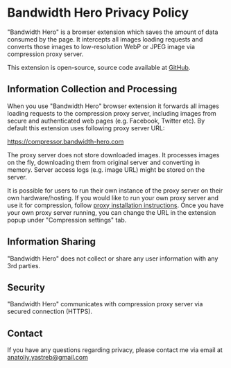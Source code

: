 # Bandwidth Hero Privacy Policy

"Bandwidth Hero" is a browser extension which saves the amount of data consumed by the page.
It intercepts all images loading requests and converts those images to
low-resolution WebP or JPEG image via compression proxy server.

This extension is open-source, source code available at [GitHub](https://github.com/ayastreb/bandwidth-hero).

## Information Collection and Processing

When you use "Bandwidth Hero" browser extension it forwards all images loading
requests to the compression proxy server, including images from secure and
authenticated web pages (e.g. Facebook, Twitter etc).
By default this extension uses following proxy server URL:

https://compressor.bandwidth-hero.com

The proxy server does not store downloaded images.
It processes images on the fly, downloading them from original server and converting in memory.
Server access logs (e.g. image URL) might be stored on the server.

It is possible for users to run their own instance of the proxy server on their own hardware/hosting.
If you would like to run your own proxy server and use it for compression,
follow [proxy installation instructions](https://github.com/ayastreb/bandwidth-hero-proxy/blob/master/README.md).
Once you have your own proxy server running, you can change the URL in the extension popup
under "Compression settings" tab.

## Information Sharing

"Bandwidth Hero" does not collect or share any user information with any 3rd parties.

## Security

"Bandwidth Hero" communicates with compression proxy server via secured connection (HTTPS).

## Contact

If you have any questions regarding privacy, please contact me via email at anatoliy.yastreb@gmail.com
